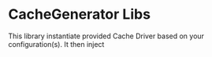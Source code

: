 # CacheGenerator Libs 

This library instantiate provided Cache Driver based on your configuration(s). It then inject 